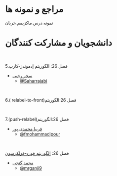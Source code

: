 
# مراجع و نمونه ها

[نمونه درس ماکزیمم جریان](https://visualgo.net/en/maxflow)

# دانشجویان و مشارکت کنندگان

<br>

5.فصل 26: الگوریتم اِدموندز-کارپ

+ [سحر رجبی](https://saharrajabi.github.io/)  
  - [@Saharrajabi](http://github.com/Saharrajabi)

<br>

6.( relabel-to-front)فصل 26:الگوریتم



<br>

7.(push-relabel)فصل 26:الگوریتم

+ [فریبا محمدی پور](https://fmohammadipour.github.io/)  
  - [@fmohammadipour](https://github.com/fmohammadipour)


<br>

فصل 26:
[الگوریتم فورد-فولکرسون](https://github.com/AliRazavi-edu/PNU_3983/tree/master/AdvancedAlgorithms/VI%20Graph%20Algorithms/26%20Maximum%20Flow/Ford-Folkerson "Ford–Fulkerson algorithm")

+ [محمد گنجی](https://mrganji9.github.io)  
  - [@mrganji9](https://github.com/mrganji9)
